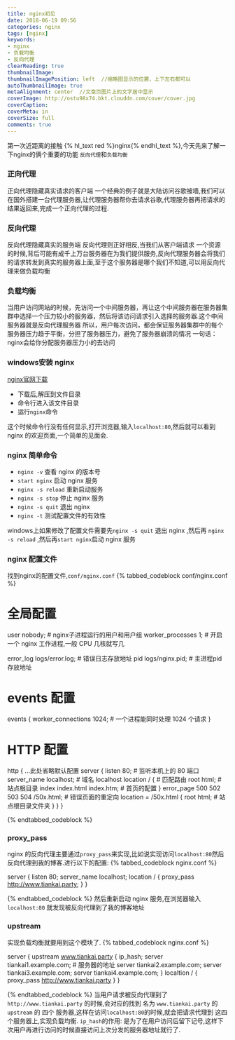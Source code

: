 ```yaml
---
title: nginx初见
date: 2018-06-19 09:56
categories: nginx
tags: [nginx]
keywords:
- nginx
- 负载均衡
- 反向代理
clearReading: true
thumbnailImage:
thumbnailImagePosition: left  //缩略图显示的位置，上下左右都可以
autoThumbnailImage: true
metaAlignment: center  //文章页图片上的文字居中显示
coverImage: http://ostu98x74.bkt.clouddn.com/cover/cover.jpg
coverCaption:
coverMeta: in
coverSize: full
comments: true
---
```

第一次近距离的接触 {% hl_text red %}nginx{% endhl_text %},今天先来了解一下nginx的俩个重要的功能 `反向代理`和`负载均衡`

<!-- more -->

### 正向代理
正向代理隐藏真实请求的客户端
一个经典的例子就是大陆访问谷歌被墙,我们可以在国外搭建一台代理服务器,让代理服务器帮你去请求谷歌,代理服务器再把请求的结果返回来,完成一个正向代理的过程.
### 反向代理
反向代理隐藏真实的服务端
反向代理则正好相反,当我们从客户端请求 一个资源 的时候,背后可能有成千上万台服务器在为我们提供服务,反向代理服务器会将我们的请求转发到真实的服务器上面,至于这个服务器是哪个我们不知道,可以用反向代理来做负载均衡
### 负载均衡
当用户访问网站的时候，先访问一个中间服务器，再让这个中间服务器在服务器集群中选择一个压力较小的服务器，然后将该访问请求引入选择的服务器.这个中间服务器就是反向代理服务器
所以，用户每次访问，都会保证服务器集群中的每个服务器压力趋于平衡，分担了服务器压力，避免了服务器崩溃的情况
一句话：nginx会给你分配服务器压力小的去访问
### windows安装 nginx
[nginx官网下载](http://nginx.org/en/download.html)

  - 下载后,解压到文件目录
  - 命令行进入该文件目录
  - 运行`nginx`命令

这个时候命令行没有任何显示,打开浏览器,输入`localhost:80`,然后就可以看到 nginx 的欢迎页面,一个简单的见面会.
### nginx 简单命令
 - `nginx -v`  查看 nginx 的版本号
 - `start nginx`  启动 nginx 服务
 - `nginx -s reload` 重新启动服务
 - `nginx -s stop`  停止 nginx 服务
 - `nginx -s quit`  退出 nginx
 - `nginx -t`  测试配置文件的有效性

windows上如果修改了配置文件需要先`nginx -s quit` 退出 nginx ,然后再 `nginx -s reload` ,然后再`start nginx`启动 nginx 服务
### nginx 配置文件
找到nginx的配置文件,`conf/nginx.conf`
{% tabbed_codeblock conf/nginx.conf  %}
<!-- tab nginx -->
# 全局配置
user nobody;  # nginx子进程运行的用户和用户组
worker_processes 1;  # 开启一个 nginx 工作进程,一般 CPU 几核就写几

error_log logs/error.log;  # 错误日志存放地址
pid logs/nginx.pid;  # 主进程pid存放地址
# events 配置
events {
    worker_connections 1024; # 一个进程能同时处理 1024 个请求
}
# HTTP 配置
http {
    ...此处省略默认配置
    server {
        listen 80;  # 监听本机上的 80 端口
        server_name localhost;  # 域名 localhost
        location / { # 匹配路由
            root html; # 站点根目录
            index index.html index.htm; # 首页的配置
        }
        error_page 500 502 503 504 /50x.html; # 错误页面的重定向
        location = /50x.html {
            root html;  # 站点根目录文件夹
        }
    }
}
<!-- endtab -->
{% endtabbed_codeblock %}

### proxy_pass
nginx 的反向代理主要通过`proxy_pass`来实现,比如说实现访问`localhost:80`然后反向代理到我的博客.进行以下的配置:
{% tabbed_codeblock nginx.conf  %}
<!-- tab nginx -->
server {
    listen 80;
    server_name localhost;
    location / {
        proxy_pass http://www.tiankai.party;
    }
}
<!-- endtab -->
{% endtabbed_codeblock %}
然后重新启动 nginx 服务,在浏览器输入 `localhost:80` 就发现被反向代理到了我的博客地址

### upstream
实现负载均衡就要用到这个模块了.
{% tabbed_codeblock nginx.conf  %}
<!-- tab nginx -->
server {
   upstream www.tiankai.party {
     ip_hash;
     server tiankai1.example.com; # 服务器的地址
     server tiankai2.example.com;
     server tiankai3.example.com;
     server tiankai4.example.com;
   }
   localtion / {
       proxy_pass http://www.tiankai.party
   }
}
<!-- endtab -->
{% endtabbed_codeblock %}
当用户请求被反向代理到了`http://www.tiankai.party` 的时候,会对应的找到 名为 `www.tiankai.party` 的 `upstream` 的 四个 服务器,这样在访问`localhost:80`的时候,就会把请求代理到 这四个服务器上,实现负载均衡.
`ip_hash`的作用: 是为了在用户访问后留下记号,这样下次用户再进行访问的时候直接访问上次分发的服务器地址就行了.




